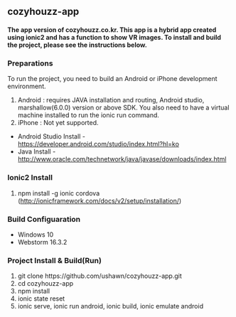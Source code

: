 ## cozyhouzz-app
#### The app version of cozyhouzz.co.kr. This app is a hybrid app created using ionic2 and has a function to show VR images. To install and build the project, please see the instructions below.

### Preparations
To run the project, you need to build an Android or iPhone development environment.<br>
<ol start="1">
  <li>Android : requires JAVA installation and routing, Android studio, marshallow(6.0.0) version or above SDK. You also need to have a virtual machine installed to run the ionic run command.</li>
  <li>iPhone : Not yet supported. </li>
</ol>

* Android Studio Install - https://developer.android.com/studio/index.html?hl=ko
* Java Install - http://www.oracle.com/technetwork/java/javase/downloads/index.html

### Ionic2 Install
1) npm install -g ionic cordova
(http://ionicframework.com/docs/v2/setup/installation/)

### Build Configuaration
* Windows 10
* Webstorm 16.3.2

### Project Install & Build(Run)
<ol start="1">
  <li>git clone https://github.com/ushawn/cozyhouzz-app.git</li>
  <li>cd cozyhouzz-app</li>
  <li>npm install</li>
  <li>ionic state reset</li>
  <li>ionic serve, ionic run android, ionic build, ionic emulate android</li>
</ol>
